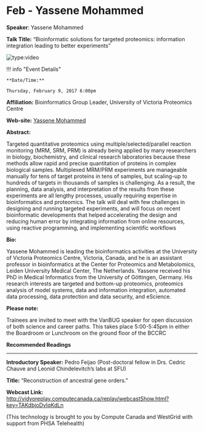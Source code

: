 # Feb - Yassene Mohammed

**Speaker**: Yassene Mohammed

**Talk Title:** “Bioinformatic solutions for targeted proteomics: information integration leading to better experiments”

![type:video](https://www.youtube.com/embed/aaPKkVSMmWs)

!!! info "Event Details"
    
    
    **Date/Time:**
    
    Thursday, February 9, 2017 6:00pm

**Affiliation:** Bioinformatics Group Leader, University of Victoria Proteomics Centre

**Web-site:** [Yassene Mohammed](http://www.proteincentre.com/)

**Abstract:**

Targeted quantitative proteomics using multiple/selected/parallel reaction monitoring (MRM, SRM, PRM) is already being applied by many researchers in biology, biochemistry, and clinical research laboratories because these methods allow rapid and precise quantitation of proteins in complex biological samples. Multiplexed MRM/PRM experiments are manageable manually for tens of target proteins in tens of samples, but scaling-up to hundreds of targets in thousands of samples is challenging. As a result, the planning, data analysis, and interpretation of the results from these experiments are all lengthy processes, usually requiring expertise in bioinformatics and proteomics. The talk will deal with few challenges in designing and running targeted experiments, and will focus on recent bioinformatic developments that helped accelerating the design and reducing human error by integrating information from online resources, using reactive programming, and implementing scientific workflows

**Bio:**

Yassene Mohammed is leading the bioinformatics activities at the University of Victoria Proteomics Centre, Victoria, Canada, and he is an assistant professor in bioinformatics at the Center for Proteomics and Metabolomics, Leiden University Medical Center, The Netherlands. Yassene received his PhD in Medical Informatics from the University of Göttingen, Germany. His research interests are targeted and bottom-up proteomics, proteomics analysis of model systems, data and information integration, automated data processing, data protection and data security, and eScience.

**Please note:**

Trainees are invited to meet with the VanBUG speaker for open discussion of both science and career paths. This takes place 5:00-5:45pm in either the Boardroom or Lunchroom on the ground floor of the BCCRC

**Recommended Readings**

---

**Introductory Speaker:** Pedro Feijao (Post-doctoral fellow in Drs. Cedric Chauve and Leonid Chindelevitch’s labs at SFU)

**Title:** “Reconstruction of ancestral gene orders.”

**Webcast Link:** <http://vidyoreplay.computecanada.ca/replay/webcastShow.html?key=TAKdbjoDvIqKdLn>

(This technology is brought to you by Compute Canada and WestGrid with support from PHSA Telehealth)

